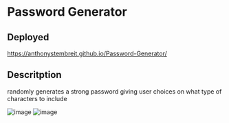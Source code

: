 # Password Generator

## Deployed
https://anthonystembreit.github.io/Password-Generator/

## Descritption
randomly generates a strong password giving user choices on what type of characters to include

![image](https://user-images.githubusercontent.com/64037800/91513627-67b1a080-e8aa-11ea-8c5e-f4807e2d736a.png)
![image](https://user-images.githubusercontent.com/64037800/91513565-4badff00-e8aa-11ea-9fff-caa459504a42.png)
